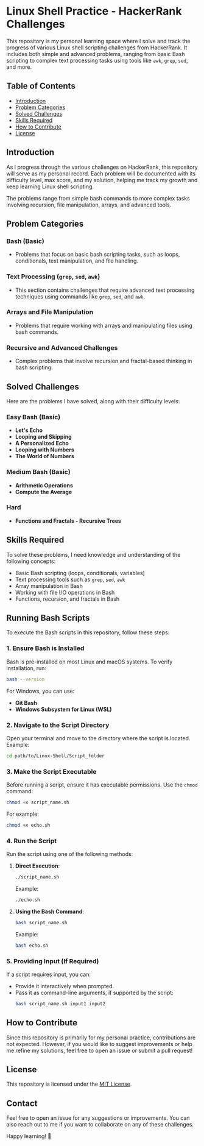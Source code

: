# Linux Shell Practice - HackerRank Challenges

This repository is my personal learning space where I solve and track the progress of various Linux shell scripting challenges from HackerRank. It includes both simple and advanced problems, ranging from basic Bash scripting to complex text processing tasks using tools like `awk`, `grep`, `sed`, and more.

## Table of Contents
- [Introduction](#introduction)
- [Problem Categories](#problem-categories)
- [Solved Challenges](#solved-challenges)
- [Skills Required](#skills-required)
- [How to Contribute](#how-to-contribute)
- [License](#license)

## Introduction
As I progress through the various challenges on HackerRank, this repository will serve as my personal record. Each problem will be documented with its difficulty level, max score, and my solution, helping me track my growth and keep learning Linux shell scripting.

The problems range from simple bash commands to more complex tasks involving recursion, file manipulation, arrays, and advanced tools.

## Problem Categories

### Bash (Basic)
- Problems that focus on basic bash scripting tasks, such as loops, conditionals, text manipulation, and file handling.

### Text Processing (`grep`, `sed`, `awk`)
- This section contains challenges that require advanced text processing techniques using commands like `grep`, `sed`, and `awk`.

### Arrays and File Manipulation
- Problems that require working with arrays and manipulating files using bash commands.

### Recursive and Advanced Challenges
- Complex problems that involve recursion and fractal-based thinking in bash scripting.

## Solved Challenges

Here are the problems I have solved, along with their difficulty levels:

### Easy Bash (Basic)
- **Let's Echo** 
- **Looping and Skipping** 
- **A Personalized Echo** 
- **Looping with Numbers** 
- **The World of Numbers** 

### Medium Bash (Basic)
- **Arithmetic Operations** 
- **Compute the Average** 

### Hard
- **Functions and Fractals - Recursive Trees** 

## Skills Required
To solve these problems, I need knowledge and understanding of the following concepts:
- Basic Bash scripting (loops, conditionals, variables)
- Text processing tools such as `grep`, `sed`, `awk`
- Array manipulation in Bash
- Working with file I/O operations in Bash
- Functions, recursion, and fractals in Bash


## Running Bash Scripts

To execute the Bash scripts in this repository, follow these steps:

### 1. Ensure Bash is Installed
Bash is pre-installed on most Linux and macOS systems. To verify installation, run:

```bash
bash --version
```

For Windows, you can use:
- **Git Bash**
- **Windows Subsystem for Linux (WSL)**

### 2. Navigate to the Script Directory
Open your terminal and move to the directory where the script is located. Example:

```bash
cd path/to/Linux-Shell/Script_folder
```

### 3. Make the Script Executable
Before running a script, ensure it has executable permissions. Use the `chmod` command:

```bash
chmod +x script_name.sh
```

For example:
```bash
chmod +x echo.sh
```

### 4. Run the Script
Run the script using one of the following methods:

1. **Direct Execution**:
   ```bash
   ./script_name.sh
   ```
   Example:
   ```bash
   ./echo.sh
   ```

2. **Using the Bash Command**:
   ```bash
   bash script_name.sh
   ```
   Example:
   ```bash
   bash echo.sh
   ```

### 5. Providing Input (If Required)
If a script requires input, you can:
- Provide it interactively when prompted.
- Pass it as command-line arguments, if supported by the script:
  ```bash
  bash script_name.sh input1 input2
  ```

## How to Contribute
Since this repository is primarily for my personal practice, contributions are not expected. However, if you would like to suggest improvements or help me refine my solutions, feel free to open an issue or submit a pull request!

## License
This repository is licensed under the [MIT License](LICENSE).

## Contact
Feel free to open an issue for any suggestions or improvements. You can also reach out to me if you want to collaborate on any of these challenges.

Happy learning! 🚀
